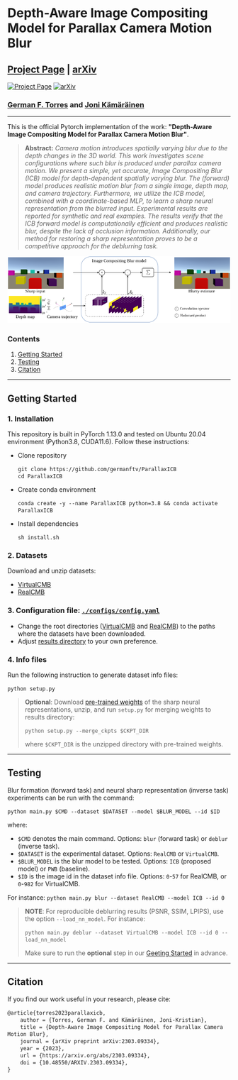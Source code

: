 #  Depth-Aware Image Compositing Model for Parallax Camera Motion Blur

## [Project Page]() | [arXiv](https://arxiv.org/abs/2303.09334) 

[![Project Page](https://img.shields.io/badge/Project%20Page-ParallaxICB-blue)]()
[![arXiv](https://img.shields.io/badge/arXiv-Paper-<COLOR>.svg)](https://arxiv.org/abs/2303.09334)

### [German F. Torres]() and [Joni Kämäräinen](https://webpages.tuni.fi/vision/public_pages/JoniKamarainen/index.html)

---

This is the official Pytorch implementation of the work: **"Depth-Aware Image Compositing Model for Parallax Camera Motion Blur"**.

> **Abstract:** *Camera motion introduces spatially varying blur due to the depth changes in the 3D world. This work investigates scene configurations where such blur is produced under parallax camera motion. We present a simple, yet accurate, Image Compositing Blur (ICB) model for depth-dependent spatially varying blur. The (forward) model produces realistic motion blur from a single image, depth map, and camera trajectory. Furthermore, we utilize the ICB model, combined with a coordinate-based MLP, to learn a sharp neural representation from the blurred input. Experimental results are reported for synthetic and real examples. The results verify that the ICB forward model is computationally efficient and produces realistic blur, despite the lack of occlusion information. Additionally, our method for restoring a sharp representation proves to be a competitive approach for the deblurring task.* 
<p align="center">
  <img width="800" src="assets/ICB_diagram.png">
</p>


### Contents

1. [Getting Started](#getting-started)
2. [Testing](#testing)
3. [Citation](#citation)


---
## Getting Started

### 1. Installation
This repository is built in PyTorch 1.13.0 and tested on Ubuntu 20.04 environment (Python3.8, CUDA11.6). Follow these instructions:
* Clone repository
    ```
    git clone https://github.com/germanftv/ParallaxICB
    cd ParallaxICB
    ```
* Create conda environment
    ```
    conda create -y --name ParallaxICB python=3.8 && conda activate ParallaxICB
    ```
* Install dependencies
    ```
    sh install.sh
    ```

### 2. Datasets
Download and unzip datasets:
* [VirtualCMB]()
* [RealCMB]()

### 3. Configuration file: [`./configs/config.yaml`](./configs/config.yaml)
* Change the root directories ([VirtualCMB](/configs/config.yaml?plain=1L4) and [RealCMB](/configs/config.yaml?plain=1L11)) to the paths where the datasets have been downloaded. 
* Adjust [results directory](/configs/config.yaml?plain=1L17) to your own preference.

### 4. Info files
Run the following instruction to generate dataset info files:
```
python setup.py
```
> **Optional**:
> Download [pre-trained weights](https://drive.google.com/file/d/1igCJ58LdQnRQU4wJDqPfQQH0lmc38VLH/view?usp=share_link) of the sharp neural representations, unzip, and run `setup.py` for merging weights to results directory:
>```
>python setup.py --merge_ckpts $CKPT_DIR
>```
> where `$CKPT_DIR` is the unzipped directory with pre-trained weights.
---
## Testing
Blur formation (forward task) and neural sharp representation (inverse task) experiments can be run with the command:
```
python main.py $CMD --dataset $DATASET --model $BLUR_MODEL --id $ID
```
where:
* `$CMD` denotes the main command. Options: `blur` (forward task) or `deblur` (inverse task).
* `$DATASET` is the experimental dataset. Options: `RealCMB` or `VirtualCMB`.
* `$BLUR_MODEL` is the blur model to be tested. Options: `ICB` (proposed model) or `PWB` (baseline).
* `$ID` is the image id in the dataset info file. Options: `0`-`57` for RealCMB, or `0`-`982` for VirtualCMB.

For instance:
`python main.py blur --dataset RealCMB --model ICB --id 0
`
> **NOTE**:
> For reproducible deblurring results (PSNR, SSIM, LPIPS), use the option `--load_nn_model`. For instance:
>```
>python main.py deblur --dataset VirtualCMB --model ICB --id 0 --load_nn_model
>```
>Make sure to run the **optional** step in our [Geeting Started](#getting-started) in advance.

---
## Citation
If you find our work useful in your research, please cite:

    @article{torres2023parallaxicb,
        author = {Torres, German F. and Kämäräinen, Joni-Kristian},
        title = {Depth-Aware Image Compositing Model for Parallax Camera Motion Blur},
        journal = {arXiv preprint arXiv:2303.09334},  
        year = {2023},
        url = {https://arxiv.org/abs/2303.09334},
        doi = {10.48550/ARXIV.2303.09334},
    }
